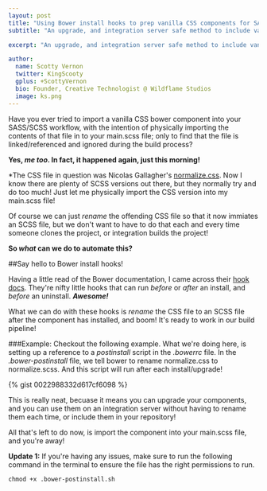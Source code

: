 ```yaml
---
layout: post
title: "Using Bower install hooks to prep vanilla CSS components for SASS workflows"
subtitle: "An upgrade, and integration server safe method to include vanilla CSS components in your SASS workflow and build pipeline."

excerpt: "An upgrade, and integration server safe method to include vanilla CSS components in your SASS workflow and build pipeline."

author:
  name: Scotty Vernon
  twitter: KingScooty
  gplus: +ScottyVernon 
  bio: Founder, Creative Technologist @ Wildflame Studios
  image: ks.png
---
```


Have you ever tried to import a vanilla CSS bower component into your SASS/SCSS workflow, with the intention of physically importing the contents of that file in to your main.scss file; only to find that the file is linked/referenced and ignored during the build process? 

**Yes, *me too*. In fact, it happened again, just this morning!**

*The CSS file in question was Nicolas Gallagher's [normalize.css](http://necolas.github.io/normalize.css/). Now I know there are plenty of SCSS versions out there, but they normally try and do too much! Just let me physically import the CSS version into my main.scss file! 

Of course we can just *rename* the offending CSS file so that it now immiates an SCSS file, but we don't want to have to do that each and every time someone clones the project, or integration builds the project!

**So *what* can we do to automate this?**

##Say hello to Bower install hooks!

Having a little read of the Bower documentation, I came across their [hook docs](https://github.com/bower/bower/blob/master/HOOKS.md). They're nifty little hooks that can run *before* or *after* an install, and *before* an uninstall. ***Awesome!***

What we can do with these hooks is *rename* the CSS file to an SCSS file after the component has installed, and boom! It's ready to work in our build pipeline!

###Example: 
Checkout the following example. What we're doing here, is setting up a reference to a *postinstall* script in the *.bowerrc* file. In the *.bower-postinstall* file, we tell bower to rename normalize.css to normalize.scss. And this script will run after each install/upgrade!

{% gist 0022988332d617cf6098 %}

This is really neat, becuase it means you can upgrade your components, and you can use them on an integration server without having to rename them each time, or include them in your repository!

All that's left to do now, is import the component into your main.scss file, and you're away!

**Update 1:** If you're having any issues, make sure to run the following command in the terminal to ensure the file has the right permissions to run.
 
 ```
 chmod +x .bower-postinstall.sh
 ```
